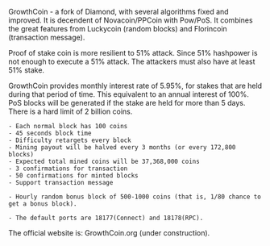 
GrowthCoin - a fork of Diamond, with several algorithms fixed and improved. It is decendent of Novacoin/PPCoin with Pow/PoS. It combines the great features from Luckycoin (random blocks) and Florincoin (transaction message). 

Proof of stake coin is more resilient to 51% attack. Since 51% hashpower is not enough to execute a 51% attack. The attackers must also have at least 51% stake.

GrowthCoin provides monthly interest rate of 5.95%, for stakes that are held during that period of time. This equivalent to an annual interest of 100%. PoS blocks will be generated if the stake are held for more than 5 days. There is a hard limit of 2 billion coins.

	- Each normal block has 100 coins
	- 45 seconds block time
	- Difficulty retargets every block 
	- Mining payout will be halved every 3 months (or every 172,800 blocks)
	- Expected total mined coins will be 37,368,000 coins
	- 3 confirmations for transaction
	- 50 confirmations for minted blocks
	- Support transaction message

	- Hourly random bonus block of 500-1000 coins (that is, 1/80 chance to get a bonus block).

	- The default ports are 18177(Connect) and 18178(RPC).


The official website is: GrowthCoin.org (under construction).
